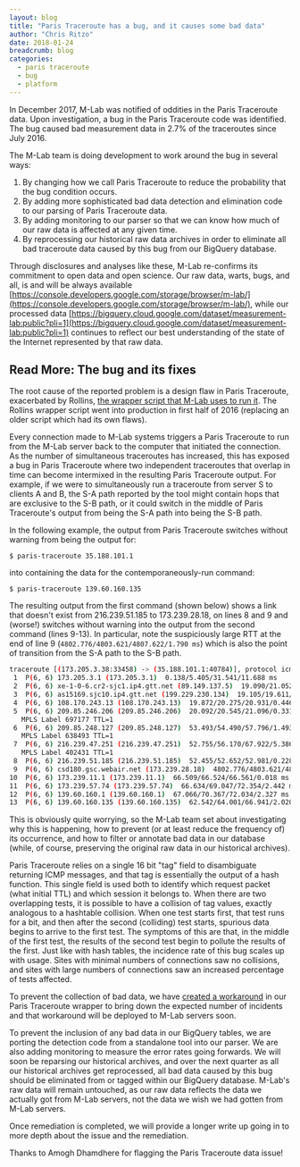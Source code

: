 ```yaml
---
layout: blog
title: "Paris Traceroute has a bug, and it causes some bad data"
author: "Chris Ritzo"
date: 2018-01-24
breadcrumb: blog
categories:
  - paris traceroute
  - bug
  - platform
---
```


In December 2017, M-Lab was notified of oddities in the Paris Traceroute data. Upon investigation, a bug in the Paris Traceroute code was identified. The bug caused bad measurement data in 2.7% of the traceroutes since July 2016.
<!--more-->

The M-Lab team is doing development to work around the bug in several ways:

1. By changing how we call Paris Traceroute to reduce the probability that the bug condition occurs.
2. By adding more sophisticated bad data detection and elimination code to our parsing of Paris Traceroute data.
3. By adding monitoring to our parser so that we can know how much of our raw data is affected at any given time.
4. By reprocessing our historical raw data archives in order to eliminate all bad traceroute data caused by this bug from our BigQuery database.

Through disclosures and analyses like these, M-Lab re-confirms its commitment to open data and open science. Our raw data, warts, bugs, and all, is and will be always available [https://console.developers.google.com/storage/browser/m-lab/](https://console.developers.google.com/storage/browser/m-lab/), while our processed data [https://bigquery.cloud.google.com/dataset/measurement-lab:public?pli=1](https://bigquery.cloud.google.com/dataset/measurement-lab:public?pli=1) continues to reflect our best understanding of the state of the Internet represented by that raw data.

## Read More: The bug and its fixes

The root cause of the reported problem is a design flaw in Paris Traceroute, exacerbated by Rollins, [the wrapper script that M-Lab uses to run it](https://github.com/npad/sidestream/blob/master/paris_rollins.py). The Rollins wrapper script went into production in first half of 2016 (replacing an older script which had its own flaws).

Every connection made to M-Lab systems triggers a Paris Traceroute to run from the M-Lab server back to the computer that initiated the connection. As the number of simultaneous traceroutes has increased, this has exposed a bug in Paris Traceroute where two independent traceroutes that overlap in time can become intermixed in the resulting Paris Traceroute output.  For example, if we were to simultaneously run a traceroute from server S to clients A and B, the S-A path reported by the tool might contain hops that are exclusive to the S-B path, or it could switch in the middle of Paris Traceroute's output from being the S-A path into being the S-B path.

In the following example, the output from Paris Traceroute switches without warning from being the output for:

`$ paris-traceroute 35.188.101.1`

into containing the data for the contemporaneously-run command:

`$ paris-traceroute 139.60.160.135`

The resulting output from the first command (shown below) shows a link that doesn't exist from 216.239.51.185 to 173.239.28.18, on lines 8 and 9 and (worse!) switches without warning into the output from the second command (lines 9-13). In particular, note the suspiciously large RTT at the end of line 9 (`4802.776/4803.621/4807.622/1.790 ms`) which is also the point of transition from the S-A path to the S-B path.

```bash
traceroute [(173.205.3.38:33458) -> (35.188.101.1:40784)], protocol icmp, algo exhaustive, duration 14 s
 1  P(6, 6) 173.205.3.1 (173.205.3.1)  0.138/5.405/31.541/11.688 ms
 2  P(6, 6) xe-1-0-6.cr2-sjc1.ip4.gtt.net (89.149.137.5)  19.090/21.052/24.168/1.898 ms
 3  P(6, 6) as15169.sjc10.ip4.gtt.net (199.229.230.134)  19.105/19.611/21.314/0.796 ms
 4  P(6, 6) 108.170.243.13 (108.170.243.13)  19.872/20.275/20.931/0.446 ms
 5  P(6, 6) 209.85.246.206 (209.85.246.206)  20.092/20.545/21.096/0.331 ms
   MPLS Label 697177 TTL=1
 6  P(6, 6) 209.85.248.127 (209.85.248.127)  53.493/54.490/57.796/1.493 ms
   MPLS Label 638493 TTL=1
 7  P(6, 6) 216.239.47.251 (216.239.47.251)  52.755/56.170/67.922/5.386 ms
   MPLS Label 402431 TTL=1
 8  P(6, 6) 216.239.51.185 (216.239.51.185)  52.455/52.652/52.981/0.228 ms
 9  P(6, 6) csd180.gsc.webair.net (173.239.28.18)  4802.776/4803.621/4807.622/1.790 ms
10  P(6, 6) 173.239.11.1 (173.239.11.1)  66.509/66.524/66.561/0.018 ms
11  P(6, 6) 173.239.57.74 (173.239.57.74)  66.634/69.047/72.354/2.442 ms
12  P(6, 6) 139.60.160.1 (139.60.160.1)  67.066/70.367/72.034/2.327 ms
13  P(6, 6) 139.60.160.135 (139.60.160.135)  62.542/64.001/66.941/2.020 ms
```

This is obviously quite worrying, so the M-Lab team set about investigating why this is happening, how to prevent (or at least reduce the frequency of) its occurrence, and how to filter or annotate bad data in our database (while, of course, preserving the original raw data in our historical archives).

Paris Traceroute relies on a single 16 bit "tag" field to disambiguate returning ICMP messages, and that tag is essentially the output of a hash function. This single field is used both to identify which request packet (what initial TTL) and which session it belongs to. When there are two overlapping tests, it is possible to have a collision of tag values, exactly analogous to a hashtable collision. When one test starts first, that test runs for a bit, and then after the second (colliding) test starts, spurious data begins to arrive to the first test. The symptoms of this are that, in the middle of the first test, the results of the second test begin to pollute the results of the first. Just like with hash tables, the incidence rate of this bug scales up with usage. Sites with minimal numbers of connections saw no collisions, and sites with large numbers of connections saw an increased percentage of tests affected.

To prevent the collection of bad data, we have [created a workaround](https://github.com/npad/sidestream/pull/40) in our Paris Traceroute wrapper to bring down the expected number of incidents and that workaround will be deployed to M-Lab servers soon.

To prevent the inclusion of any bad data in our BigQuery tables, we are porting the detection code from a standalone tool into our parser. We are also adding monitoring to measure the error rates going forwards.  We will soon be reparsing our historical archives, and over the next quarter as all our historical archives get reprocessed, all bad data caused by this bug should be eliminated from or tagged within our BigQuery database. M-Lab's raw data will remain untouched, as our raw data reflects the data we actually got from M-Lab servers, not the data we wish we had gotten from M-Lab servers.

Once remediation is completed, we will provide a longer write up going in to more depth about the issue and the remediation.

Thanks to Amogh Dhamdhere for flagging the Paris Traceroute data issue!